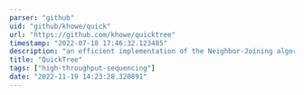 ```yaml
---
parser: "github"
uid: "github/khowe/quick"
url: "https://github.com/khowe/quicktree"
timestamp: "2022-07-18 17:46:32.123485"
description: "an efficient implementation of the Neighbor-Joining algorithm."
title: "QuickTree"
tags: ["high-throughput-sequencing"]
date: "2022-11-19 14:23:28.320891"
---
```

